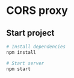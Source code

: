 # CORS proxy

## Start project

```bash
# Install dependencies
npm install

# Start server
npm start
```
